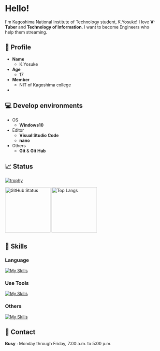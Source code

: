 
# Hello!

I'm  Kagoshima National Institute of Technology student, K.Yosuke! I love **V-Tuber** and **Technology of Information**.
I want to become Engineers who help them streaming.

## 📝 Profile
* **Name**
  * K.Yosuke
* **Age**
  * 17
* **Member**
  * NIT of Kagoshima college
*
## 💻 Develop environments

* OS
  * **Windows10**
* Editor
  * **Visual Studio Code**
  * **nano**
* Others
  * **Git** & **Git Hub**


 ## 📈 Status
[![trophy](https://github-profile-trophy.vercel.app/?username=aqyuki&theme=light&no-frame=true)](https://github.com/ryo-ma/github-profile-trophy)

<p>
  <img alt="GitHub Status" height="150px" src="https://github-readme-stats.vercel.app/api?username=aqyuki&show_icons=true&theme=light">
  <img alt="Top Langs" height="150px" src="https://github-readme-stats.vercel.app/api/top-langs/?username=aqyuki&layout=compact&theme=light">
</p>

## 🌱 Skills

### Language

[![My Skills](https://skillicons.dev/icons?i=go,html,css,js,ts&theme=light)](https://skillicons.dev)

### Use Tools

[![My Skills](https://skillicons.dev/icons?i=vscode,git,github,docker&theme=light)](https://skillicons.dev)

### Others

[![My Skills](https://skillicons.dev/icons?i=mysql,sqlite,react&theme=light)](https://skillicons.dev)

## 📧 Contact

**Busy** : Monday through Friday, 7:00 a.m. to 5:00 p.m.<br>

